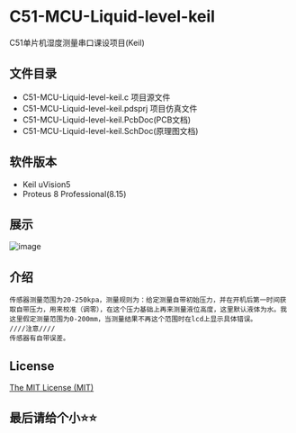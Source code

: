 # C51-MCU-Liquid-level-keil

C51单片机湿度测量串口课设项目(Keil)

## 文件目录

- C51-MCU-Liquid-level-keil.c	项目源文件
- C51-MCU-Liquid-level-keil.pdsprj	项目仿真文件
- C51-MCU-Liquid-level-keil.PcbDoc(PCB文档)
- C51-MCU-Liquid-level-keil.SchDoc(原理图文档)

## 软件版本

- Keil uVision5
- Proteus 8 Professional(8.15)

## 展示

![image](https://github.com/CH4019/C51-MCU-TrafficLight-Keil/blob/main/img/C51-MCU-Liquid-level-keil.png)

## 介绍

    传感器测量范围为20-250kpa，测量规则为：给定测量自带初始压力，并在开机后第一时间获取自带压力，用来校准（调零），在这个压力基础上再来测量液位高度，这里默认液体为水。我这里假定测量范围为0-200mm，当测量结果不再这个范围时在lcd上显示具体错误。
    ////注意////
    传感器有自带误差。

## License 
  
 [The MIT License (MIT)](https://github.com/CH4019/C51-MCU-Keil-Curriculum-design/blob/main/LICENSE)

## 最后请给个小⭐⭐
